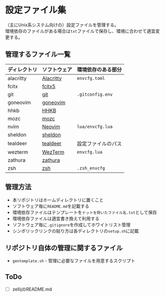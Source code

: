 # 設定ファイル集

（主にUnix系システム向けの）設定ファイルを管理する。  
環境依存のファイルがある場合は`txt`ファイルで保存し、環境に合わせて適宜変更する。

## 管理するファイル一覧

| ディレクトリ | ソフトウェア | 環境依存のある部分 |
| :-- | :-- | :-- |
| alacritty | [Alacritty](https://github.com/alacritty/alacritty) | `envcfg.toml` |
| fcitx | [fcitx5](https://fcitx-im.org/wiki/Fcitx_5) |  |
| git | [git](https://git-scm.com) | `.gitconfig.env` |
| goneovim | [goneovim](https://github.com/akiyosi/goneovim) |  |
| hhkb | [HHKB](https://happyhackingkb.com/jp/download/#tool) |  |
| mozc | [mozc](https://github.com/google/mozc) |  |
| nvim | [Neovim](https://neovim.io) | `lua/envcfg.lua` |
| sheldon | [sheldon](https://github.com/rossmacarthur/sheldon) |  |
| tealdeer | [tealdeer](https://github.com/dbrgn/tealdeer) | 設定ファイルのパス |
| wezterm | [WezTerm](https://wezfurlong.org/wezterm/index.html) | `envcfg.lua` |
| zathura | [zathura](https://pwmt.org/projects/zathura/) |  |
| zsh | [zsh](https://www.zsh.org) | `.zsh_envcfg` |

## 管理方法

* 本リポジトリはホームディレクトリに置くこと
* ソフトウェア毎に`README.md`を記載する
* 環境依存ファイルはテンプレートを`ドットを除いたファイル名.txt`として保存
* 環境依存ファイルは適宜書き換えて利用する
* ソフトウェア毎に`.gitignore`を作成してホワイトリスト管理
* シンボリックリンクの貼り方は各ディレクトリの`setup.sh`に記載

## リポジトリ自体の管理に関するファイル

* `gentemplate.sh` - 管理に必要なファイルを用意するスクリプト

## ToDo

* [ ] zellijのREADME.md
